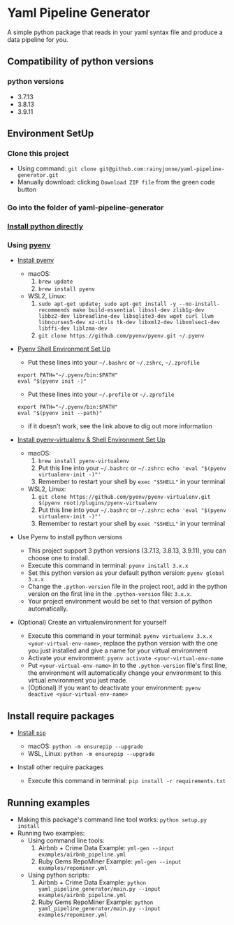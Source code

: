 # Yaml Pipeline Generator
A simple python package that reads in your yaml syntax file and produce a data pipeline for you.
## Compatibility of python versions
### python versions
- 3.7.13
- 3.8.13
- 3.9.11
## Environment SetUp
### Clone this project
- Using command: `git clone git@github.com:rainyjonne/yaml-pipeline-generator.git`
- Manually download: clicking `Download ZIP file` from the green code button 
### Go into the folder of yaml-pipeline-generator
### [Install python directly](https://www.python.org/downloads/)

### Using [pyenv](https://github.com/pyenv/pyenv)
- [Install pyenv](https://github.com/pyenv/pyenv#installation)
  - macOS: 
	1. `brew update`
	2. `brew install pyenv`
  - WSL2, Linux:
	1. `sudo apt-get update; sudo apt-get install -y --no-install-recommends make build-essential libssl-dev zlib1g-dev libbz2-dev libreadline-dev libsqlite3-dev wget curl llvm libncurses5-dev xz-utils tk-dev libxml2-dev libxmlsec1-dev libffi-dev liblzma-dev`
	2. `git clone https://github.com/pyenv/pyenv.git ~/.pyenv`

- [Pyenv Shell Environment Set Up](https://github.com/pyenv/pyenv#set-up-your-shell-environment-for-pyenv)
  - Put these lines into your `~/.bashrc` or `~/.zshrc`, `~/.zprofile` 
  ```
  export PATH="~/.pyenv/bin:$PATH"
  eval "$(pyenv init -)"
  ```
  - Put these lines into your `~/.profile` or `~/.zprofile` 
  ```
  export PATH="~/.pyenv/bin:$PATH"
  eval "$(pyenv init --path)"
  ```
  - if it doesn't work, see the link above to dig out more information

- [Install pyenv-virtualenv & Shell Environment Set Up](https://github.com/pyenv/pyenv-virtualenv)
  - macOS:
	1. `brew install pyenv-virtualenv`
	2. Put this line into your `~/.bashrc` or `~/.zshrc`: `echo 'eval "$(pyenv virtualenv-init -)"'`
	3. Remember to restart your shell by `exec "$SHELL"` in your terminal 
  - WSL2, Linux:
	1. `git clone https://github.com/pyenv/pyenv-virtualenv.git $(pyenv root)/plugins/pyenv-virtualenv`
	2. Put this line into your `~/.bashrc` or `~/.zshrc`: `echo 'eval "$(pyenv virtualenv-init -)"'` 
	3. Remember to restart your shell by `exec "$SHELL"` in your terminal 

- Use Pyenv to install python versions
  - This project support 3 python versions (3.7.13, 3.8.13, 3.9.11), you can choose one to install.
  - Execute this command in terminal: `pyenv install 3.x.x`
  - Set this python version as your default python version: `pyenv global 3.x.x`
  - Change the `.python-version` file in the project root, add in the python version on the first line in the `.python-version` file: `3.x.x`.
  - Your project environment would be set to that version of python automatically.

- (Optional) Create an virtualenvironment for yourself
  - Execute this command in your terminal: `pyenv virtualenv 3.x.x <your-virtual-env-name>`, replace the python version with the one you just installed and give a name for your virtual environment
  - Activate your environment: `pyenv activate <your-virtual-env-name`
  - Put `<your-virtual-env-name>` in to the `.python-version` file's first line, the environment will automatically change your environment to this virtual environment you just made. 
  - (Optional) If you want to deactivate your environment: `pyenv deactive <your-virtual-env-name>`
 
## Install require packages
- [Install `pip`](https://pip.pypa.io/en/stable/installation/)
  - macOS: `python -m ensurepip --upgrade`
  - WSL, Linux: `python -m ensurepip --upgrade`

- Install other require packages
  - Execute this command in terminal: `pip install -r requirements.txt`

## Running examples
- Making this package's command line tool works: `python setup.py install`
- Running two examples:
  - Using command line tools:
    1. Airbnb + Crime Data Example: `yml-gen --input examples/airbnb_pipeline.yml`
    2. Ruby Gems RepoMiner Example: `yml-gen --input examples/repominer.yml`
  - Using python scripts:
    1. Airbnb + Crime Data Example: `python yaml_pipeline_generator/main.py --input examples/airbnb_pipeline.yml`
    2. Ruby Gems RepoMiner Example: `python yaml_pipeline_generator/main.py --input examples/repominer.yml`


